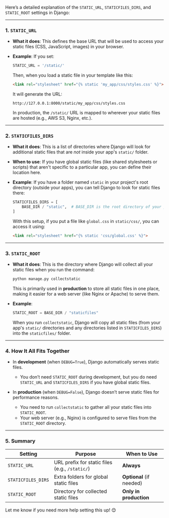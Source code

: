 Here’s a detailed explanation of the `STATIC_URL`, `STATICFILES_DIRS`, and `STATIC_ROOT` settings in Django:

---

### 1. **`STATIC_URL`**
- **What it does**: This defines the base URL that will be used to access your static files (CSS, JavaScript, images) in your browser.
- **Example**: 
  If you set:
  ```python
  STATIC_URL = '/static/'
  ```
  Then, when you load a static file in your template like this:
  ```html
  <link rel="stylesheet" href="{% static 'my_app/css/styles.css' %}">
  ```
  It will generate the URL: 
  ```
  http://127.0.0.1:8000/static/my_app/css/styles.css
  ```

  In production, the `/static/` URL is mapped to wherever your static files are hosted (e.g., AWS S3, Nginx, etc.).

---

### 2. **`STATICFILES_DIRS`**
- **What it does**: 
  This is a list of directories where Django will look for additional static files that are *not* inside your app's `static/` folder.

- **When to use**:
  If you have global static files (like shared stylesheets or scripts) that aren't specific to a particular app, you can define their location here.

- **Example**:
  If you have a folder named `static` in your project's root directory (outside your apps), you can tell Django to look for static files there:
  ```python
  STATICFILES_DIRS = [
      BASE_DIR / "static",  # BASE_DIR is the root directory of your project
  ]
  ```

  With this setup, if you put a file like `global.css` in `static/css/`, you can access it using:
  ```html
  <link rel="stylesheet" href="{% static 'css/global.css' %}">
  ```

---

### 3. **`STATIC_ROOT`**
- **What it does**:
  This is the directory where Django will collect all your static files when you run the command:
  ```bash
  python manage.py collectstatic
  ```
  This is primarily used in **production** to store all static files in one place, making it easier for a web server (like Nginx or Apache) to serve them.

- **Example**:
  ```python
  STATIC_ROOT = BASE_DIR / "staticfiles"
  ```
  When you run `collectstatic`, Django will copy all static files (from your app's `static/` directories and any directories listed in `STATICFILES_DIRS`) into the `staticfiles/` folder.

---

### 4. **How It All Fits Together**
- In **development** (when `DEBUG=True`), Django automatically serves static files.
  - You don’t need `STATIC_ROOT` during development, but you do need `STATIC_URL` and `STATICFILES_DIRS` if you have global static files.

- In **production** (when `DEBUG=False`), Django doesn’t serve static files for performance reasons.
  - You need to run `collectstatic` to gather all your static files into `STATIC_ROOT`.
  - Your web server (e.g., Nginx) is configured to serve files from the `STATIC_ROOT` directory.

---

### 5. **Summary**
| Setting            | Purpose                                         | When to Use                |
|---------------------|-------------------------------------------------|----------------------------|
| `STATIC_URL`        | URL prefix for static files (e.g., `/static/`) | **Always**                 |
| `STATICFILES_DIRS`  | Extra folders for global static files          | **Optional** (if needed)   |
| `STATIC_ROOT`       | Directory for collected static files           | **Only in production**     |

Let me know if you need more help setting this up! 😊


